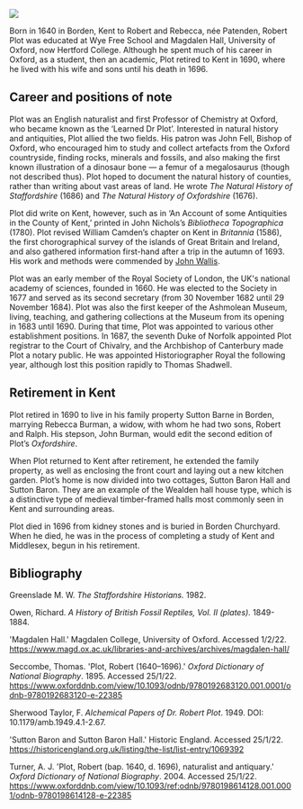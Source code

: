 <a href="https://dev.visual-essays.app"><img src="https://dev-visual-essays.netlify.app/images/ve-button.png"></a>

<param ve-config title="Robert Plot (1640 – 1696)" author="Dominique Gracia and Hannah [?]" layout="vtl" banner="/images/banners/17c.jpg"> 

<param ve-entity eid="Q590063" aliases="Wye">
<param ve-entity eid="Q2437595" aliases="Borden">
<param ve-entity eid="Q81090" aliases="Hertford College">
<param ve-entity eid="Q10323023" aliases="Magdalen Hall">
<param ve-entity eid="Q889609" aliases="Robert Plot">
<param ve-entity eid="Q34433" aliases="University of Oxford">
<param ve-entity eid="Q6232906" aliases="John Fell">
<param ve-entity eid="Q1837303" aliases="Bishop of Oxford">
<param ve-entity eid="Q131056" aliases="Megalosaurus">
<param ve-entity eid="Q364239" aliases="William Camden">
<param ve-entity eid="Q123885" aliases="Royal Society of London">
<param ve-entity eid="Q636400" aliases="Ashmolean Museum">
<param ve-entity eid="Q26322356" aliases="Sutton Barne", "Sutton Baron Hall and Sutton Baron"> 
<param ve-entity eid="Q3784946" aliases="Duke of Norfolk">
<param ve-entity eid="Q5774502" aliases="Historiographer Royal">
<param ve-entity eid="Q1230771" aliases="Thomas Shadwell">

Born in 1640 in Borden, Kent to Robert and Rebecca, née  Patenden, Robert Plot was educated at Wye Free School and Magdalen Hall, University of Oxford, now Hertford College. Although he spent much of his career in Oxford, as a student, then an academic, Plot retired to Kent in 1690, where he lived with his wife and sons until his death in 1696.
<param ve-image url="https://upload.wikimedia.org/wikipedia/commons/c/cd/Portrait_of_Robert_Plot_D_D_by_Sylvester_Harding.jpg" label="Robert Plot by Sylvester Harding, Public domain, via Wikimedia Commons"> 

## Career and positions of note

Plot was an English naturalist and first Professor of Chemistry at Oxford, who became known as the ‘Learned Dr Plot’. Interested in natural history and antiquities, Plot allied the two fields. His patron was John Fell, Bishop of Oxford, who encouraged him to study and collect artefacts from the Oxford countryside, finding rocks, minerals and fossils, and also making the first known illustration of a dinosaur bone — a femur of a megalosaurus (though not described thus). Plot hoped to document the natural history of counties, rather than writing about vast areas of land. He wrote _The Natural History of Staffordshire_ (1686) and _The Natural History of Oxfordshire_ (1676). 
<param ve-image url="https://upload.wikimedia.org/wikipedia/commons/6/6b/Megalosaurus_femur.jpg" label="Plate showing a Megalosaurus femur, from Richard Owen's _A History of British Reptiles_ (Dinosauria Plate 29). Public domain, via Wikimedia Commons"> 

Plot did write on Kent, however, such as in ‘An Account of some Antiquities in the County of Kent,’ printed in John Nichols’s _Bibliotheca Topographica_ (1780). Plot revised William Camden’s chapter on Kent in _Britannia_ (1586), the first chorographical survey of the islands of Great Britain and Ireland, and also gathered information first-hand after a trip in the autumn of 1693. His work and methods were commended by [John Wallis](/17c/17c-wallis-biography).
<param ve-image url="https://upload.wikimedia.org/wikipedia/commons/4/4f/Britannia_by_William_Camden_Title_page.jpg" label="Title page of the first map edition of illiam Camden's _Britannia_ (1607). Public domain, via Wikimedia Commons">

Plot was an early member of the Royal Society of London, the UK's national academy of sciences, founded in 1660. He was elected to the Society in 1677 and served as its second secretary (from 30 November 1682 until 29 November 1684). Plot was also the first keeper of the Ashmolean Museum, living, teaching, and gathering collections at the Museum from its opening in 1683 until 1690. During that time, Plot was appointed to various other establishment positions. In 1687, the seventh Duke of Norfolk appointed Plot registrar to the Court of Chivalry, and the Archbishop of Canterbury made Plot a notary public. He was appointed Historiographer Royal the following year, although lost this position rapidly to Thomas Shadwell.
<param ve-image url="https://upload.wikimedia.org/wikipedia/commons/6/6d/Ashmolean_Museum_in_July_2014.jpg" label="Ashmolean Museum, 2014" attribution="Lewis Clarke via Wikimedia Commons, CC BY-SA 2.0">

## Retirement in Kent

Plot retired in 1690 to live in his family property Sutton Barne in Borden, marrying Rebecca Burman, a widow, with whom he had two sons, Robert and Ralph. His stepson, John Burman, would edit the second edition of Plot’s _Oxfordshire_.
<param ve-map center="Q26322356" zoom="14">

When Plot returned to Kent after retirement, he extended the family property, as well as enclosing the front court and laying out a new kitchen garden. Plot’s home is now divided into two cottages, Sutton Baron Hall and Sutton Baron. They are an example of the Wealden hall house type, which is a distinctive type of medieval timber-framed halls most commonly seen in Kent and surrounding areas.
<param ve-image url="https://upload.wikimedia.org/wikipedia/en/e/e1/Bayleaf_dismantling.gif" label="Photo of Bayleaf farmhouse, a medieval hall house, being dismantled, Ide Hill, Kent, via Wikimedia Commons">

Plot died in 1696 from kidney stones and is buried in Borden Churchyard. When he died, he was in the process of completing a study of Kent and Middlesex, begun in his retirement. 
<param ve-map center="Q2437595" zoom="14">
<param ve-image url="https://upload.wikimedia.org/wikipedia/commons/3/3b/Church_of_St_Peter_and_St_Paul%2C_Borden_-_geograph.org.uk_-_655985.jpg" label="Church of St Peter and St Paul, Borden" attribution="Richard Dorrell via Wikimedia Commons, CC BY-SA 2.0">

## Bibliography

Greenslade M. W. _The Staffordshire Historians._ 1982.

Owen, Richard. _A History of British Fossil Reptiles, Vol. II (plates)._ 1849-1884.

'Magdalen Hall.' Magdalen College, University of Oxford. Accessed 1/2/22. https://www.magd.ox.ac.uk/libraries-and-archives/archives/magdalen-hall/

Seccombe, Thomas. 'Plot, Robert (1640–1696).' _Oxford Dictionary of National Biography_. 1895. Accessed 25/1/22. https://www.oxforddnb.com/view/10.1093/odnb/9780192683120.001.0001/odnb-9780192683120-e-22385 

Sherwood Taylor, F. _Alchemical Papers of Dr. Robert Plot_. 1949. DOI: 10.1179/amb.1949.4.1-2.67.

'Sutton Baron and Sutton Baron Hall.' Historic England. Accessed 25/1/22. https://historicengland.org.uk/listing/the-list/list-entry/1069392 

Turner, A. J. 'Plot, Robert (bap. 1640, d. 1696), naturalist and antiquary.' _Oxford Dictionary of National Biography_. 2004. Accessed 25/1/22. https://www.oxforddnb.com/view/10.1093/ref:odnb/9780198614128.001.0001/odnb-9780198614128-e-22385 
